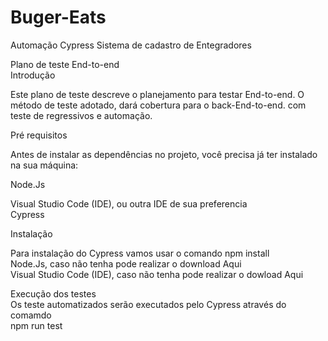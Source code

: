 # Buger-Eats
Automação Cypress Sistema de cadastro de Entegradores

Plano de teste End-to-end<br>
Introdução<br>

Este plano de teste descreve o planejamento para testar End-to-end. 
O método de teste adotado, dará cobertura para o back-End-to-end. com teste de regressivos e automação.<br>

Pré requisitos<br>

Antes de instalar as dependências no projeto, você precisa já ter instalado na sua máquina:<br>

Node.Js<br>

Visual Studio Code (IDE), ou outra IDE de sua preferencia<br>
Cypress<br>

Instalação<br>

Para instalação do Cypress vamos usar o comando npm install<br>
Node.Js, caso não tenha pode realizar o download Aqui<br>
Visual Studio Code (IDE), caso não tenha pode realizar o dowload Aqui<br>

Execução dos testes<br>
Os teste automatizados serão executados pelo Cypress através do comamdo<br>
npm run test
